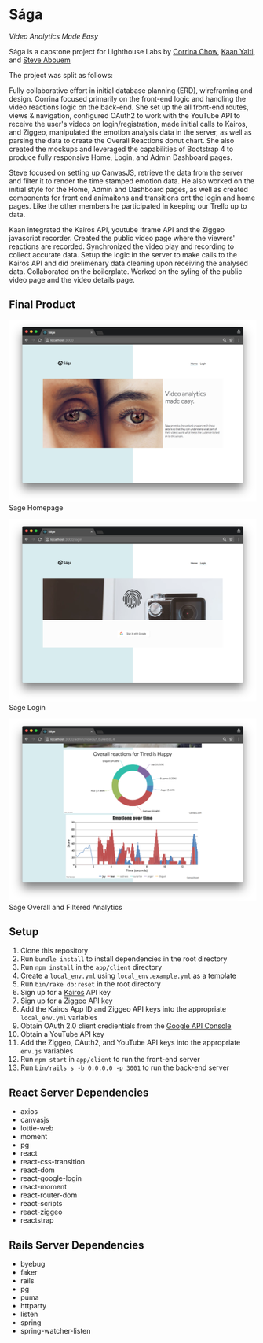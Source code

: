 # Sága

_Video Analytics Made Easy_

Sága is a capstone project for Lighthouse Labs by [Corrina Chow](https://github.com/corrinachow), [Kaan Yalti](https://github.com/kaanyalti), and [Steve Abouem](https://github.com/steveabouem)

The project was split as follows:

Fully collaborative effort in initial database planning (ERD), wireframing and design. Corrina focused primarily on the front-end logic and handling the video reactions logic on the back-end.  She set up the all front-end routes, views & navigation, configured OAuth2 to work with the YouTube API to receive the user's videos on login/registration, made initial calls to Kairos, and Ziggeo, manipulated the emotion analysis data in the server, as well as parsing the data to create the Overall Reactions donut chart.  She also created the mockups and leveraged the capabilities of Bootstrap 4 to produce fully responsive Home, Login, and Admin Dashboard pages.

Steve focused on setting up CanvasJS, retrieve the data from the server and filter it to render the time stamped emotion data. He also worked on the initial style for the Home, Admin and Dashboard pages, as well as created components for front end animaitons and transitions ont the login and home pages. Like the other members he participated in keeping our Trello up to data.

Kaan integrated the Kairos API, youtube Iframe API and the Ziggeo javascript recorder. Created the public video page where the viewers' reactions are recorded.  Synchronized the video play and recording to collect accurate data.  Setup the logic in the server to make calls to the Kairos API and did prelimenary data cleaning upon receiving the analysed data.  Collaborated on the boilerplate. Worked on the syling of the public video page and the video details page.

## Final Product

![Sage Homepage](/docs/saga_home.png)
Sage Homepage

![Saga Login](/docs/saga_login.png)
Sage Login

![Saga Analytics](/docs/saga_analytics.png)
Sage Overall and Filtered Analytics

## Setup

1. Clone this repository
2. Run `bundle install` to install dependencies in the root directory
3. Run `npm install` in the `app/client` directory
4. Create a `local_env.yml` using `local_env.example.yml` as a template
5. Run `bin/rake db:reset` in the root directory
6. Sign up for a [Kairos](https://www.kairos.com/) API key
7. Sign up for a [Ziggeo](https://ziggeo.com/) API key
8. Add the Kairos App ID and Ziggeo API keys into the appropriate `local_env.yml` variables
9. Obtain OAuth 2.0 client credientials from the [Google API Console](https://console.developers.google.com/)
10. Obtain a YouTube API key
11. Add the Ziggeo, OAuth2, and YouTube API keys into the appropriate `env.js` variables
12. Run `npm start` in `app/client` to run the front-end server
13. Run `bin/rails s -b 0.0.0.0 -p 3001` to run the back-end server


## React Server Dependencies

- axios
- canvasjs
- lottie-web
- moment
- pg
- react
- react-css-transition
- react-dom
- react-google-login
- react-moment
- react-router-dom
- react-scripts
- react-ziggeo
- reactstrap

## Rails Server Dependencies

- byebug
- faker
- rails
- pg
- puma
- httparty
- listen
- spring
- spring-watcher-listen

